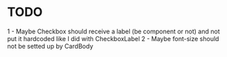 TODO
====

1 - Maybe Checkbox should receive a label (be component or not) and not put it hardcoded like I did with CheckboxLabel
2 - Maybe font-size should not be setted up by CardBody
